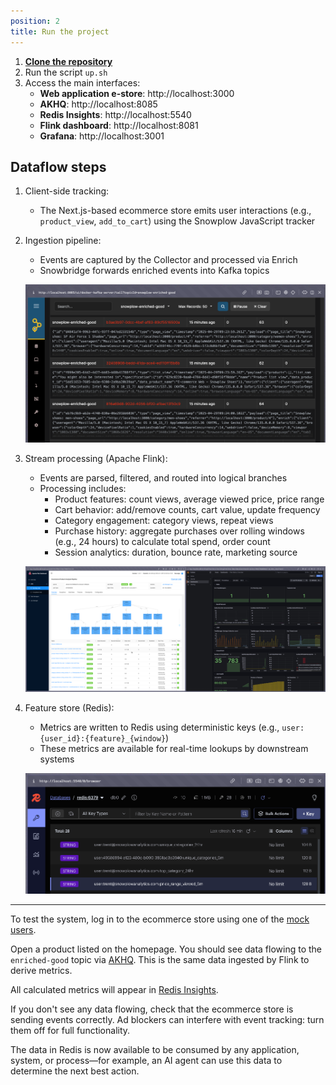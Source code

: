 ```yaml
---
position: 2
title: Run the project
---
```


1. [**Clone the repository**](https://github.com/snowplow-industry-solutions/flink-live-shopper)
2. Run the script `up.sh`
3. Access the main interfaces:
   - **Web application e-store**: http://localhost:3000
   - **AKHQ**: http://localhost:8085
   - **Redis Insights**: http://localhost:5540
   - **Flink dashboard**: http://localhost:8081
   - **Grafana**: http://localhost:3001

## Dataflow steps

1. Client-side tracking:
   - The Next.js-based ecommerce store emits user interactions (e.g., `product_view`, `add_to_cart`) using the Snowplow JavaScript tracker

2. Ingestion pipeline:
   - Events are captured by the Collector and processed via Enrich
   - Snowbridge forwards enriched events into Kafka topics

   ![Screenshot showing the snowplow-enriched-good topic](./images/live-shopper-setup-kafka.png)

3. Stream processing (Apache Flink):
   - Events are parsed, filtered, and routed into logical branches
   - Processing includes:
     - Product features: count views, average viewed price, price range
     - Cart behavior: add/remove counts, cart value, update frequency
     - Category engagement: category views, repeat views
     - Purchase history: aggregate purchases over rolling windows (e.g., 24 hours) to calculate total spend, order count
     - Session analytics: duration, bounce rate, marketing source

   ![Screenshot showing the Flink dashboard](./images/live-shopper-setup-flink.png)

4. Feature store (Redis):
   - Metrics are written to Redis using deterministic keys (e.g., `user:{user_id}:{feature}_{window}`)
   - These metrics are available for real-time lookups by downstream systems

   ![Screenshot showing the Redis dashboard](./images/live-shopper-setup-redis.png)

---

To test the system, log in to the ecommerce store using one of the [mock users](https://github.com/snowplow-industry-solutions/ecommerce-nextjs-example-store/blob/main/src/mocks/users.ts).

Open a product listed on the homepage. You should see data flowing to the `enriched-good` topic via [AKHQ](http://localhost:8085). This is the same data ingested by Flink to derive metrics.

All calculated metrics will appear in [Redis Insights](http://localhost:5540).

If you don't see any data flowing, check that the ecommerce store is sending events correctly. Ad blockers can interfere with event tracking: turn them off for full functionality.

The data in Redis is now available to be consumed by any application, system, or process—for example, an AI agent can use this data to determine the next best action.
